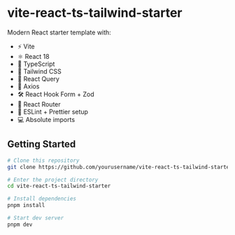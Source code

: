# vite-react-ts-tailwind-starter

Modern React starter template with:

- ⚡️ Vite
- ⚛️ React 18
- 📘 TypeScript
- 🎨 Tailwind CSS
- 🔄 React Query
- 📡 Axios
- 🛠 React Hook Form + Zod
- 📍 React Router
- 🎯 ESLint + Prettier setup
- 💻 Absolute imports

## Getting Started

```bash
# Clone this repository
git clone https://github.com/yourusername/vite-react-ts-tailwind-starter

# Enter the project directory
cd vite-react-ts-tailwind-starter

# Install dependencies
pnpm install

# Start dev server
pnpm dev
```
